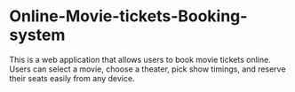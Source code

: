 # Online-Movie-tickets-Booking-system
This is a web application that allows users to book movie tickets online. Users can select a movie, choose a theater, pick show timings, and reserve their seats easily from any device.

